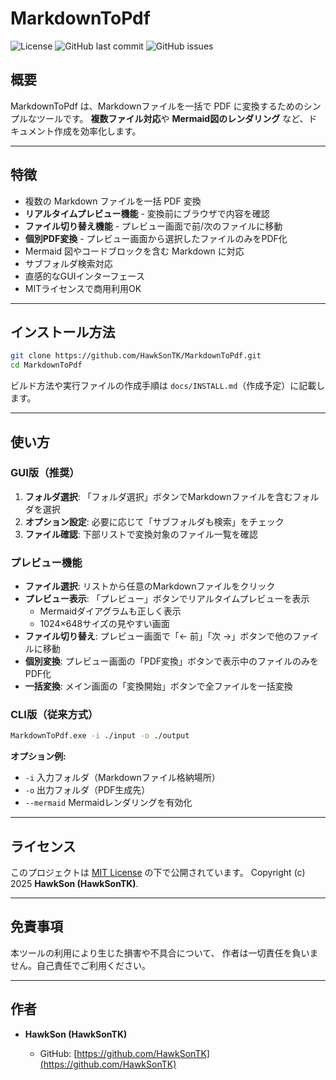 # MarkdownToPdf

![License](https://img.shields.io/badge/license-MIT-blue.svg)
![GitHub last commit](https://img.shields.io/github/last-commit/HawkSonTK/MarkdownToPdf)
![GitHub issues](https://img.shields.io/github/issues/HawkSonTK/MarkdownToPdf)

## 概要

MarkdownToPdf は、Markdownファイルを一括で PDF に変換するためのシンプルなツールです。
**複数ファイル対応**や **Mermaid図のレンダリング** など、ドキュメント作成を効率化します。

---

## 特徴

* 複数の Markdown ファイルを一括 PDF 変換
* **リアルタイムプレビュー機能** - 変換前にブラウザで内容を確認
* **ファイル切り替え機能** - プレビュー画面で前/次のファイルに移動
* **個別PDF変換** - プレビュー画面から選択したファイルのみをPDF化
* Mermaid 図やコードブロックを含む Markdown に対応
* サブフォルダ検索対応
* 直感的なGUIインターフェース
* MITライセンスで商用利用OK

---

## インストール方法

```bash
git clone https://github.com/HawkSonTK/MarkdownToPdf.git
cd MarkdownToPdf
```

ビルド方法や実行ファイルの作成手順は `docs/INSTALL.md`（作成予定）に記載します。

---

## 使い方

### GUI版（推奨）

1. **フォルダ選択**: 「フォルダ選択」ボタンでMarkdownファイルを含むフォルダを選択
2. **オプション設定**: 必要に応じて「サブフォルダも検索」をチェック
3. **ファイル確認**: 下部リストで変換対象のファイル一覧を確認

### プレビュー機能

* **ファイル選択**: リストから任意のMarkdownファイルをクリック
* **プレビュー表示**: 「プレビュー」ボタンでリアルタイムプレビューを表示
  - Mermaidダイアグラムも正しく表示
  - 1024×648サイズの見やすい画面
* **ファイル切り替え**: プレビュー画面で「← 前」「次 →」ボタンで他のファイルに移動
* **個別変換**: プレビュー画面の「PDF変換」ボタンで表示中のファイルのみをPDF化
* **一括変換**: メイン画面の「変換開始」ボタンで全ファイルを一括変換

### CLI版（従来方式）

```bash
MarkdownToPdf.exe -i ./input -o ./output
```

**オプション例:**

* `-i` 入力フォルダ（Markdownファイル格納場所）
* `-o` 出力フォルダ（PDF生成先）
* `--mermaid` Mermaidレンダリングを有効化

---

## ライセンス

このプロジェクトは [MIT License](LICENSE) の下で公開されています。
Copyright (c) 2025 **HawkSon (HawkSonTK)**.

---

## 免責事項

本ツールの利用により生じた損害や不具合について、
作者は一切責任を負いません。自己責任でご利用ください。

---

## 作者

* **HawkSon (HawkSonTK)**

  * GitHub: [https://github.com/HawkSonTK](https://github.com/HawkSonTK)
